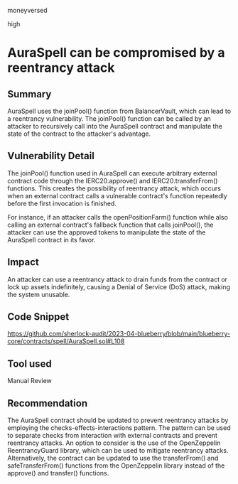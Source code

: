 moneyversed

high

# AuraSpell can be compromised by a reentrancy attack

## Summary

AuraSpell uses the joinPool() function from BalancerVault, which can lead to a reentrancy vulnerability. The joinPool() function can be called by an attacker to recursively call into the AuraSpell contract and manipulate the state of the contract to the attacker's advantage.

## Vulnerability Detail

The joinPool() function used in AuraSpell can execute arbitrary external contract code through the IERC20.approve() and IERC20.transferFrom() functions. This creates the possibility of reentrancy attack, which occurs when an external contract calls a vulnerable contract's function repeatedly before the first invocation is finished.

For instance, if an attacker calls the openPositionFarm() function while also calling an external contract's fallback function that calls joinPool(), the attacker can use the approved tokens to manipulate the state of the AuraSpell contract in its favor.

## Impact

An attacker can use a reentrancy attack to drain funds from the contract or lock up assets indefinitely, causing a Denial of Service (DoS) attack, making the system unusable.

## Code Snippet

https://github.com/sherlock-audit/2023-04-blueberry/blob/main/blueberry-core/contracts/spell/AuraSpell.sol#L108

## Tool used

Manual Review

## Recommendation

The AuraSpell contract should be updated to prevent reentrancy attacks by employing the checks-effects-interactions pattern. The pattern can be used to separate checks from interaction with external contracts and prevent reentrancy attacks. An option to consider is the use of the OpenZeppelin ReentrancyGuard library, which can be used to mitigate reentrancy attacks. Alternatively, the contract can be updated to use the transferFrom() and safeTransferFrom() functions from the OpenZeppelin library instead of the approve() and transfer() functions.